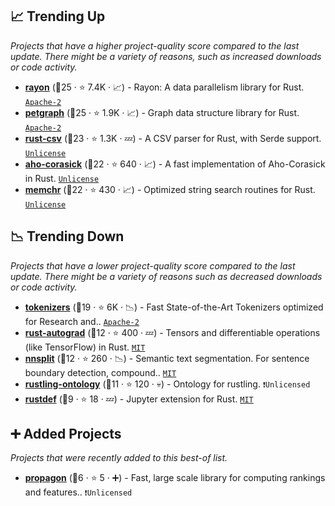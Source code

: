 ## 📈 Trending Up

_Projects that have a higher project-quality score compared to the last update. There might be a variety of reasons, such as increased downloads or code activity._

- <b><a href="https://github.com/rayon-rs/rayon">rayon</a></b> (🥇25 ·  ⭐ 7.4K · 📈) - Rayon: A data parallelism library for Rust. <code><a href="http://bit.ly/3nYMfla">Apache-2</a></code>
- <b><a href="https://github.com/petgraph/petgraph">petgraph</a></b> (🥇25 ·  ⭐ 1.9K · 📈) - Graph data structure library for Rust. <code><a href="http://bit.ly/3nYMfla">Apache-2</a></code>
- <b><a href="https://github.com/BurntSushi/rust-csv">rust-csv</a></b> (🥈23 ·  ⭐ 1.3K · 💤) - A CSV parser for Rust, with Serde support. <code><a href="http://bit.ly/3rvuUlR">Unlicense</a></code>
- <b><a href="https://github.com/BurntSushi/aho-corasick">aho-corasick</a></b> (🥇22 ·  ⭐ 640 · 📈) - A fast implementation of Aho-Corasick in Rust. <code><a href="http://bit.ly/3rvuUlR">Unlicense</a></code>
- <b><a href="https://github.com/BurntSushi/memchr">memchr</a></b> (🥇22 ·  ⭐ 430 · 📈) - Optimized string search routines for Rust. <code><a href="http://bit.ly/3rvuUlR">Unlicense</a></code>

## 📉 Trending Down

_Projects that have a lower project-quality score compared to the last update. There might be a variety of reasons such as decreased downloads or code activity._

- <b><a href="https://github.com/huggingface/tokenizers">tokenizers</a></b> (🥇19 ·  ⭐ 6K · 📉) - Fast State-of-the-Art Tokenizers optimized for Research and.. <code><a href="http://bit.ly/3nYMfla">Apache-2</a></code>
- <b><a href="https://github.com/raskr/rust-autograd">rust-autograd</a></b> (🥉12 ·  ⭐ 400 · 💤) - Tensors and differentiable operations (like TensorFlow) in Rust. <code><a href="http://bit.ly/34MBwT8">MIT</a></code>
- <b><a href="https://github.com/bminixhofer/nnsplit">nnsplit</a></b> (🥈12 ·  ⭐ 260 · 📉) - Semantic text segmentation. For sentence boundary detection, compound.. <code><a href="http://bit.ly/34MBwT8">MIT</a></code>
- <b><a href="https://github.com/sonos/rustling-ontology">rustling-ontology</a></b> (🥈11 ·  ⭐ 120 · 💀) - Ontology for rustling. <code>❗Unlicensed</code>
- <b><a href="https://github.com/emakryo/rustdef">rustdef</a></b> (🥉9 ·  ⭐ 18 · 💤) - Jupyter extension for Rust. <code><a href="http://bit.ly/34MBwT8">MIT</a></code>

## ➕ Added Projects

_Projects that were recently added to this best-of list._

- <b><a href="https://github.com/Refefer/propagon">propagon</a></b> (🥉6 ·  ⭐ 5 · ➕) - Fast, large scale library for computing rankings and features.. <code>❗Unlicensed</code>

